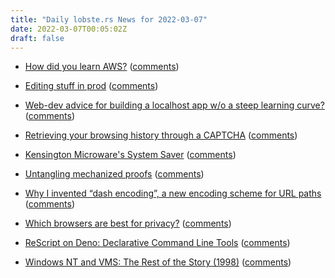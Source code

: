 ```yaml
---
title: "Daily lobste.rs News for 2022-03-07"
date: 2022-03-07T00:05:02Z
draft: false
---
```






- [How did you learn AWS?]()
  ([comments](https://lobste.rs/s/lzxl0w/how_did_you_learn_aws))



- [Editing stuff in prod](http://rachelbythebay.com/w/2022/03/05/prod/)
  ([comments](https://lobste.rs/s/byssgg/editing_stuff_prod))



- [Web-dev advice for building a localhost app w/o a steep learning curve?]()
  ([comments](https://lobste.rs/s/sxhylb/web_dev_advice_for_building_localhost_app))



- [Retrieving your browsing history through a CAPTCHA](https://varun.ch/history)
  ([comments](https://lobste.rs/s/ulnhnd/retrieving_your_browsing_history))



- [Kensington Microware's System Saver](https://computeradsfromthepast.substack.com/p/kensington-microwares-system-saver)
  ([comments](https://lobste.rs/s/tfxols/kensington_microware_s_system_saver))



- [Untangling mechanized proofs](https://plv.csail.mit.edu/blog/alectryon.html#alectryon)
  ([comments](https://lobste.rs/s/dgc1cs/untangling_mechanized_proofs))



- [Why I invented “dash encoding”, a new encoding scheme for URL paths](https://simonwillison.net/2022/Mar/5/dash-encoding/)
  ([comments](https://lobste.rs/s/6flnmi/why_i_invented_dash_encoding_new_encoding))



- [Which browsers are best for privacy?](https://privacytests.org/)
  ([comments](https://lobste.rs/s/lkmnsu/which_browsers_are_best_for_privacy))



- [ReScript on Deno: Declarative Command Line Tools](https://practicalrescript.com/rescript-on-deno-declarative-command-line-tools/)
  ([comments](https://lobste.rs/s/mrbqjz/rescript_on_deno_declarative_command))



- [Windows NT and VMS: The Rest of the Story (1998)](https://www.itprotoday.com/compute-engines/windows-nt-and-vms-rest-story)
  ([comments](https://lobste.rs/s/uki3pj/windows_nt_vms_rest_story_1998))


